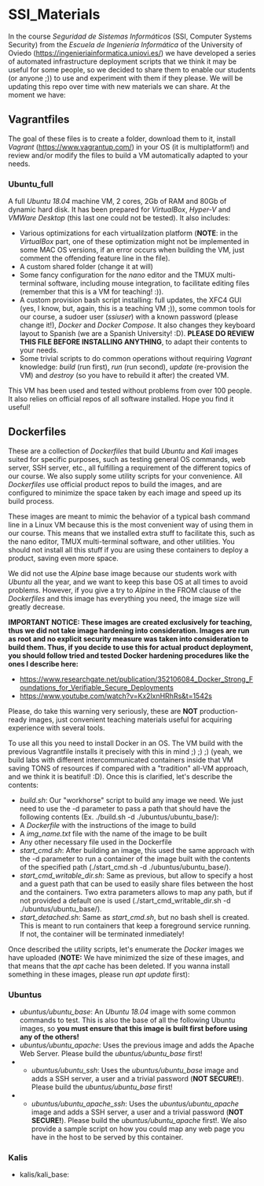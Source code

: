 # SSI_Materials

In the course *Seguridad de Sistemas Informáticos* (SSI, Computer Systems Security) from the *Escuela de Ingeniería Informática* of the University of Oviedo (https://ingenieriainformatica.uniovi.es/) we have developed a series of automated infrastructure deployment scripts that we think it may be useful for some people, so we decided to share them to enable our students (or anyone ;)) to use and experiment with them if they please. We will be updating this repo over time with new materials we can share. At the moment we have:

## Vagrantfiles ##

The goal of these files is to create a folder, download them to it, install *Vagrant* (https://www.vagrantup.com/) in your OS (it is multiplatform!) and review and/or modify the files to build a VM automatically adapted to your needs.

### Ubuntu_full ###

A full *Ubuntu 18.04* machine VM, 2 cores, 2Gb of RAM and 80Gb of dynamic hard disk. It has been prepared for *VirtualBox*, *Hyper-V* and *VMWare Desktop* (this last one could not be tested). It also includes:
  * Various optimizations for each virtualilzation platform (**NOTE**: in the *VirtualBox* part, one of these optimization might not be implemented in some MAC OS versions, if an error occurs when building the VM, just comment the offending feature line in the file).
  * A custom shared folder (change it at will)
  * Some fancy configuration for the *nano* editor and the TMUX multi-terminal software, including mouse integration, to facilitate editing files (remember that this is a VM for teaching! :)).
  * A custom provision bash script installing: full updates, the XFC4 GUI (yes, I know, but, again, this is a teaching VM ;)), some common tools for our course, a sudoer user (*ssiuser*) with a known password (please change it!), *Docker* and *Docker Compose*. It also changes they keyboard layout to Spanish (we are a Spanish University! :D). **PLEASE DO REVIEW THIS FILE BEFORE INSTALLING ANYTHING**, to adapt their contents to your needs. 
  * Some trivial scripts to do common operations without requiring *Vagrant* knowledge: *build* (run first), *run* (run second), *update* (re-provision the VM) and *destroy* (so you have to rebuild it after) the created VM. 

This VM has been used and tested without problems from over 100 people. It also relies on official repos of all software installed. Hope you find it useful!
      
## Dockerfiles ##

These are a collection of *Dockerfiles* that build *Ubuntu* and *Kali* images suited for specific purposes, such as testing general OS commands, web server, SSH server, etc., all fulfilling a requirement of the different topics of our course. We also supply some utility scripts for your convenience. All *Dockerfiles* use official product repos to build the images, and are configured to minimize the space taken by each image and speed up its build process. 

These images are meant to mimic the behavior of a typical bash command line in a Linux VM because this is the most convenient way of using them in our course. This means that we installed extra stuff to facilitate this, such as the nano editor, TMUX multi-terminal software, and other utilities. You should not install all this stuff if you are using these containers to deploy a product, saving even more space.

We did not use the *Alpine* base image because our students work with *Ubuntu* all the year, and we want to keep this base OS at all times to avoid problems. However, if you give a try to *Alpine* in the FROM clause of the *Dockerfiles* and this image has everything you need, the image size will greatly decrease.

**IMPORTANT NOTICE: These images are created exclusively for teaching, thus we did not take image hardening into consideration. Images are run as root and no explicit security measure was taken into consideration to build them. Thus, if you decide to use this for actual product deployment, you should follow tried and tested Docker hardening procedures like the ones I describe here:**

* https://www.researchgate.net/publication/352106084_Docker_Strong_Foundations_for_Verifiable_Secure_Deployments
* https://www.youtube.com/watch?v=Kx2lxnHRhRs&t=1542s

Please, do take this warning very seriously, these are **NOT** production-ready images, just convenient teaching materials useful for acquiring experience with several tools. 

To use all this you need to install Docker in an OS. The VM build with the previous Vagrantfile installs it precisely with this in mind ;) ;) ;) (yeah, we build labs with different intercommunicated containers inside that VM saving TONS of resources if compared with a "tradition" all-VM approach, and we think it is beatiful! :D). Once this is clarified, let's describe the contents: 

* *build.sh*: Our "workhorse" script to build any image we need. We just need to use the -d parameter to pass a path that should have the following contents (Ex. ./build.sh -d ./ubuntus/ubuntu_base/):
 * A *Dockerfile* with the instructions of the image to build
 * A *img_name.txt* file with the name of the image to be built
 * Any other necessary file used in the Dockerfile
* *start_cmd.sh*: After building an image, this used the same approach with the -d parameter to run a container of the image built with the contents of the specified path (./start_cmd.sh -d ./ubuntus/ubuntu_base/).
* *start_cmd_writable_dir.sh*: Same as previous, but allow to specify a host and a guest path that can be used to easily share files between the host and the containers. Two extra parameters allows to map any path, but if not provided a default one is used (./start_cmd_writable_dir.sh -d ./ubuntus/ubuntu_base/).
* *start_detached.sh*: Same as *start_cmd.sh*, but no bash shell is created. This is meant to run containers that keep a foreground service running. If not, the container will be terminated inmediately!

Once described the utility scripts, let's enumerate the *Docker* images we have uploaded (**NOTE:** We have minimized the size of these images, and that means that the *apt* cache has been deleted. If you wanna install something in these images, please run *apt update* first):

### Ubuntus ###

* *ubuntus/ubuntu_base*: An *Ubuntu 18.04* image with some common commands to test. This is also the base of all the following Ubuntu images, so **you must ensure that this image is built first before using any of the others!**
* *ubuntus/ubuntu_apache*: Uses the previous image and adds the Apache Web Server. Please build the *ubuntus/ubuntu_base* first!
* * *ubuntus/ubuntu_ssh*: Uses the *ubuntus/ubuntu_base* image and adds a SSH server, a user and a trivial password (**NOT SECURE!**). Please build the *ubuntus/ubuntu_base* first!
* * *ubuntus/ubuntu_apache_ssh*: Uses the *ubuntus/ubuntu_apache* image and adds a SSH server, a user and a trivial password (**NOT SECURE!**). Please build the *ubuntus/ubuntu_apache* first!. We also provide a sample script on how you could map any web page you have in the host to be served by this container. 

### Kalis ###
* kalis/kali_base: 
